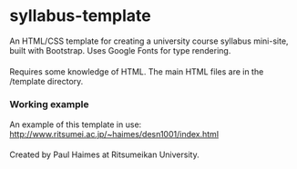# syllabus-template
An HTML/CSS template for creating a university course syllabus mini-site, built with Bootstrap. Uses Google Fonts for type rendering.
####
Requires some knowledge of HTML. The main HTML files are in the /template directory. 

### Working example
An example of this template in use: http://www.ritsumei.ac.jp/~haimes/desn1001/index.html

####
Created by Paul Haimes at Ritsumeikan University.
